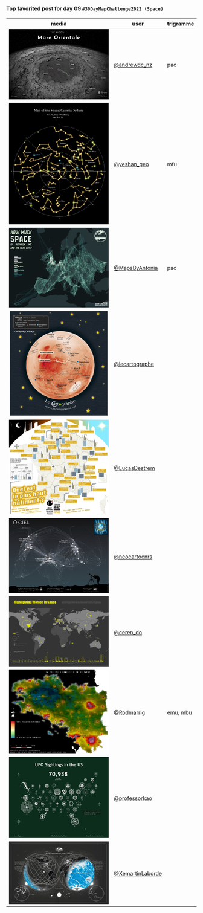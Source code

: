 #### Top favorited post for day 09 `#30DayMapChallenge2022 (Space)`
| media | user | trigramme |
|-------|------|-----------|
| ![image](../uploads/2b44588441aca28ba1d400f7d21e851f/image.png) | [@andrewdc_nz](https://twitter.com/andrewdc_nz/status/1590109408763072512) | pac |
| ![image](../uploads/da0a06592c70c11d5adad6f50b9e583b/image.png) | [@yeshan_geo](https://twitter.com/yeshan_geo/status/1590212665930313728) | mfu |
| ![image](../uploads/b081f7a47b500efac158878ed2b71c4a/image.png) | [@MapsByAntonia](https://twitter.com/MapsByAntonia/status/1590278138093010950) | pac |
| ![image](../uploads/87cf8bd283440180a3c890cbd988fb24/image.png) | [@lecartographe](https://twitter.com/lecartographe/status/1590320352038916097) |  |
| ![image](../uploads/57dcf371ddda06036d7d8bf95b014fc4/image.png) | [@LucasDestrem](https://twitter.com/LucasDestrem/status/1590256640804024320) |  |
| ![image](../uploads/80471eb377ad2400ef0c237ac56128f2/image.png) | [@neocartocnrs](https://twitter.com/neocartocnrs/status/1590251829602189312) |  |
| ![image](../uploads/5089dbf4653d91a5c3fccf3b09910645/image.png) | [@ceren_do](https://twitter.com/ceren_do/status/1590261992685993984) |  |
| ![image](../uploads/3d76e67107661278be920e94247a027e/image.png) | [@Rodmarrig](https://twitter.com/Rodmarrig/status/1590458820991426561) | emu, mbu |
| ![image](../uploads/bd359b8b33794f440f59ca8c2b4371ca/image.png) | [@professorkao](https://twitter.com/professorkao/status/1590475527319879680) |  |
| ![image](../uploads/cdaa8819395c4427336832fc1c788d03/image.png) | [@XemartinLaborde](https://twitter.com/XemartinLaborde/status/1590246765076582400) |  |

